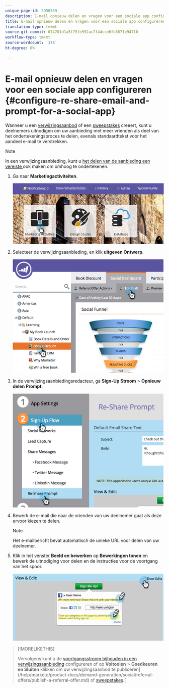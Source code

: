 ```yaml
---
unique-page-id: 2950559
description: E-mail opnieuw delen en vragen voor een sociale app configureren - Marketo Docs - Productdocumentatie
title: E-mail opnieuw delen en vragen voor een sociale app configureren
translation-type: tm+mt
source-git-commit: 074701d1a5f75fe592ac7f44cce6fb3571e94710
workflow-type: tm+mt
source-wordcount: '175'
ht-degree: 0%

---
```



# E-mail opnieuw delen en vragen voor een sociale app configureren {#configure-re-share-email-and-prompt-for-a-social-app}

Wanneer u een [verwijzingsaanbod](/help/marketo/product-docs/demand-generation/social/referral-offers/create-a-referral-offer.md) of een [sweepstakes](/help/marketo/product-docs/demand-generation/social/sweepstakes/create-sweepstakes.md) creeert, kunt u deelnemers uitnodigen om uw aanbieding met meer vrienden als deel van het ondertekeningsproces te delen, evenals standaardtekst voor het aandeel e-mail te verstrekken.

>[!NOTE]
>
>In een verwijzingsaanbieding, kunt u [het delen van de aanbieding een vereiste ](/help/marketo/product-docs/demand-generation/social/social-functions/set-social-share-requirement.md) ook maken om omhoog te ondertekenen.

1. Ga naar **Marketingactiviteiten**.

   ![](assets/login-marketing-activities-3.png)

1. Selecteer de verwijzingsaanbieding, en klik **uitgeven Ontwerp**.

   ![](assets/image2014-9-22-11-3a6-3a56.png)

1. In de verwijzingsaanbiedingsredacteur, ga **Sign-Up Stroom** > **Opnieuw delen Prompt**.

   ![](assets/image2014-9-22-11-3a7-3a9.png)

1. Bewerk de e-mail die naar de vrienden van uw deelnemer gaat als deze ervoor kiezen te delen.

   >[!NOTE]
   >
   >Het e-mailbericht bevat automatisch de unieke URL voor delen van uw deelnemer.

1. Klik in het venster **Beeld en bewerken** op **Bewerkingen tonen** en bewerk de uitnodiging voor delen en de instructies voor de voortgang van het spoor.

   ![](assets/image2014-9-22-11-3a7-3a49.png)

>[!MORELIKETHIS]
>
>Vervolgens kunt u de [voortgangsstroom bijhouden in een verwijzingsaanbieding](configure-track-progress-flow-for-a-referral-offer.md) configureren of op **Voltooien** > **Goedkeuren en Sluiten** klikken om uw verwijzingsaanbod te publiceren](/help/marketo/product-docs/demand-generation/social/referral-offers/publish-a-referral-offer.md) of [sweepstakes](/help/marketo/product-docs/demand-generation/social/sweepstakes/create-sweepstakes.md).[
